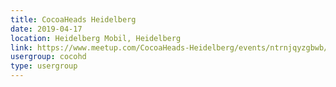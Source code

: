 ```yaml
---
title: CocoaHeads Heidelberg
date: 2019-04-17
location: Heidelberg Mobil, Heidelberg
link: https://www.meetup.com/CocoaHeads-Heidelberg/events/ntrnjqyzgbwb/
usergroup: cocohd
type: usergroup
---
```

